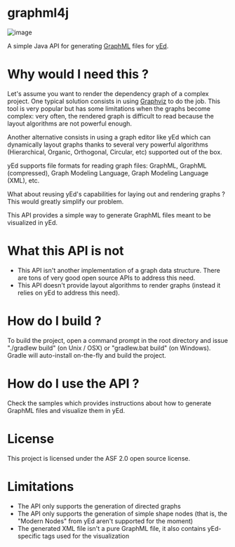 graphml4j
=========

![image][]

[image]: https://travis-ci.org/fritaly/graphml4j.svg?branch=master

A simple Java API for generating [GraphML](http://graphml.graphdrawing.org/) files for [yEd](http://www.yworks.com/en/products/yfiles/yed/).

Why would I need this ?
=======================

Let's assume you want to render the dependency graph of a complex project. One typical solution consists in using [Graphviz](http://www.graphviz.org/) to do the job. This tool is very popular but has some limitations when the graphs become complex: very often, the rendered graph is difficult to read because the layout algorithms are not powerful enough.

Another alternative consists in using a graph editor like yEd which can dynamically layout graphs thanks to several very powerful algorithms (Hierarchical, Organic, Orthogonal, Circular, etc) supported out of the box.

yEd supports file formats for reading graph files: GraphML, GraphML (compressed), Graph Modeling Language, Graph Modeling Language (XML), etc.

What about reusing yEd's capabilities for laying out and rendering graphs ? This would greatly simplify our problem.

This API provides a simple way to generate GraphML files meant to be visualized in yEd.

What this API is not
====================

* This API isn't another implementation of a graph data structure. There are tons of very good open source APIs to address this need.
* This API doesn't provide layout algorithms to render graphs (instead it relies on yEd to address this need).

How do I build ?
================

To build the project, open a command prompt in the root directory and issue "./gradlew build" (on Unix / OSX) or "gradlew.bat build" (on Windows). Gradle will auto-install on-the-fly and build the project.

How do I use the API ?
======================

Check the samples which provides instructions about how to generate GraphML files and visualize them in yEd.

License
=======

This project is licensed under the ASF 2.0 open source license.

Limitations
===========

* The API only supports the generation of directed graphs
* The API only supports the generation of simple shape nodes (that is, the "Modern Nodes" from yEd aren't supported for the moment)
* The generated XML file isn't a pure GraphML file, it also contains yEd-specific tags used for the visualization